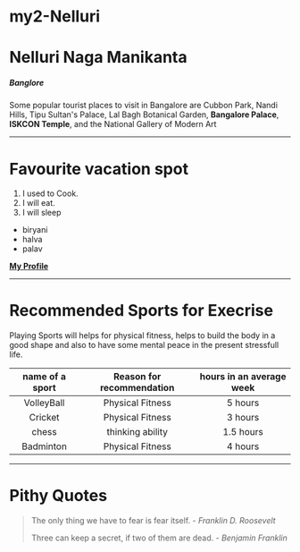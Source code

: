 # my2-Nelluri
# Nelluri Naga Manikanta
##### Banglore
Some popular tourist places to visit in Bangalore are Cubbon Park, Nandi Hills, Tipu Sultan's Palace, Lal Bagh Botanical Garden, **Bangalore Palace**, **ISKCON Temple**, and the National Gallery of Modern Art
***
# Favourite vacation spot
1. I used to Cook.
1. I will eat.
1. I will sleep
* biryani
* halva
* palav

**[My Profile](MyStats.md)**
***
# Recommended Sports for Execrise

Playing Sports will helps for physical fitness, helps to build the body in a good shape and also to have some mental peace in the present stressfull life.

| name of a sport| Reason for recommendation | hours in an average week |
| :---: | :---: | :---: |
| VolleyBall | Physical Fitness | 5 hours |
| Cricket | Physical Fitness | 3 hours |
| chess | thinking ability | 1.5 hours |
| Badminton | Physical Fitness | 4 hours |

----

# Pithy Quotes

>The only thing we have to fear is fear itself. - *Franklin D. Roosevelt*
>
>Three can keep a secret, if two of them are dead. - *Benjamin Franklin*